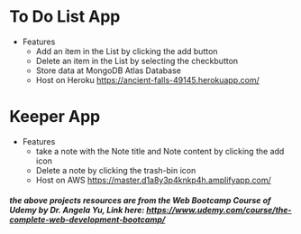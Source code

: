 # To Do List App
- Features
  - Add an item in the List by clicking the add button
  - Delete an item in the List by selecting the checkbutton
  - Store data at MongoDB Atlas Database
  - Host on Heroku https://ancient-falls-49145.herokuapp.com/  

# Keeper App
- Features 
  - take a note with the Note title and Note content by clicking the add icon
  - Delete a note by clicking the trash-bin icon
  - Host on AWS https://master.d1a8y3p4knkp4h.amplifyapp.com/
  
 ##### the above projects resources are from the Web Bootcamp Course of Udemy by Dr. Angela Yu, Link here: https://www.udemy.com/course/the-complete-web-development-bootcamp/
